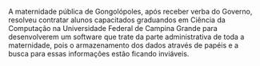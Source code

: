 A maternidade pública de Gongolópoles, após receber verba do Governo, resolveu contratar alunos capacitados graduandos em Ciência da Computação na Universidade Federal de Campina Grande para desenvolverem um software que trate da parte administrativa de toda a maternidade, pois o armazenamento dos dados através de papéis e a busca para essas informações estão ficando inviáveis.